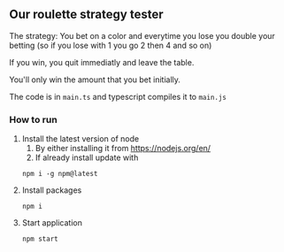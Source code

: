 ## Our roulette strategy tester
The strategy: 
You bet on a color and everytime you lose you double your betting (so if you lose with 1 you go 2 then 4 and so on)

If you win, you quit immediatly and leave the table.

You'll only win the amount that you bet initially.

The code is in `main.ts` and typescript compiles it to `main.js`

### How to run
1. Install the latest version of node
   1. By either installing it from https://nodejs.org/en/
   2. If already install update with
   ```
   npm i -g npm@latest
   ```
2. Install packages
   ```
   npm i
   ```
3. Start application
    ```
    npm start
   ```
